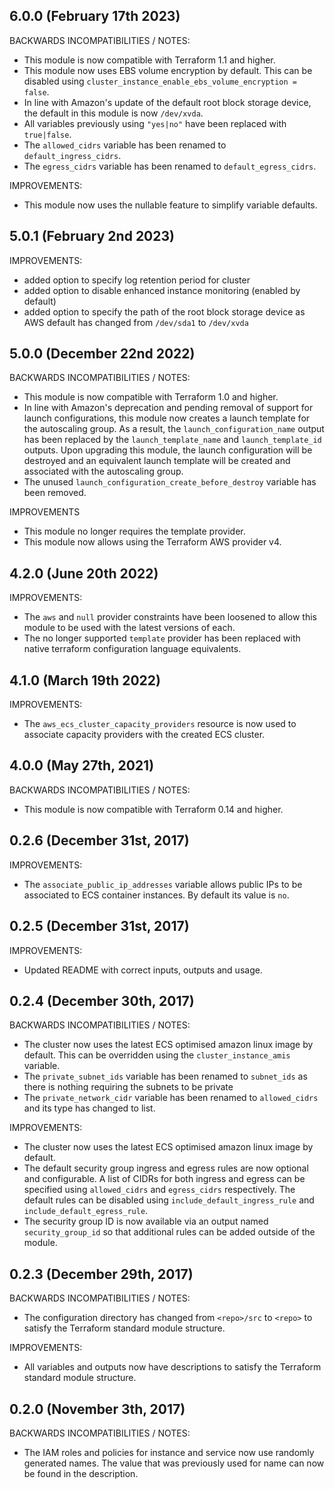 ## 6.0.0 (February 17th 2023)

BACKWARDS INCOMPATIBILITIES / NOTES:

* This module is now compatible with Terraform 1.1 and higher.
* This module now uses EBS volume encryption by default. This can be disabled
  using `cluster_instance_enable_ebs_volume_encryption = false`.
* In line with Amazon's update of the default root block storage device, the 
  default in this module is now `/dev/xvda`.
* All variables previously using `"yes|no"` have been replaced with
  `true|false`.
* The `allowed_cidrs` variable has been renamed to `default_ingress_cidrs`.
* The `egress_cidrs` variable has been renamed to `default_egress_cidrs`.

IMPROVEMENTS:

* This module now uses the nullable feature to simplify variable defaults.

## 5.0.1 (February 2nd 2023)

IMPROVEMENTS:

* added option to specify log retention period for cluster
* added option to disable enhanced instance monitoring (enabled by default)
* added option to specify the path of the root block storage device as AWS
  default has changed from `/dev/sda1` to `/dev/xvda`

## 5.0.0 (December 22nd 2022)

BACKWARDS INCOMPATIBILITIES / NOTES:

* This module is now compatible with Terraform 1.0 and higher.
* In line with Amazon's deprecation and pending removal of support for launch
  configurations, this module now creates a launch template for the autoscaling
  group. As a result, the `launch_configuration_name` output has been replaced
  by the `launch_template_name` and `launch_template_id` outputs. Upon upgrading
  this module, the launch configuration will be destroyed and an equivalent
  launch template will be created and associated with the autoscaling group.
* The unused `launch_configuration_create_before_destroy` variable has been
  removed.

IMPROVEMENTS

* This module no longer requires the template provider.
* This module now allows using the Terraform AWS provider v4.

## 4.2.0 (June 20th 2022)

IMPROVEMENTS:

* The `aws` and `null` provider constraints have been loosened to allow this
  module to be used with the latest versions of each.
* The no longer supported `template` provider has been replaced with native
  terraform configuration language equivalents.

## 4.1.0 (March 19th 2022)

IMPROVEMENTS:

* The `aws_ecs_cluster_capacity_providers` resource is now used to associate
  capacity providers with the created ECS cluster.

## 4.0.0 (May 27th, 2021)

BACKWARDS INCOMPATIBILITIES / NOTES:

* This module is now compatible with Terraform 0.14 and higher.

## 0.2.6 (December 31st, 2017)

IMPROVEMENTS:

* The `associate_public_ip_addresses` variable allows public IPs to be
  associated to ECS container instances. By default its value is `no`.

## 0.2.5 (December 31st, 2017)

IMPROVEMENTS:

* Updated README with correct inputs, outputs and usage.

## 0.2.4 (December 30th, 2017)

BACKWARDS INCOMPATIBILITIES / NOTES:

* The cluster now uses the latest ECS optimised amazon linux image by default.
  This can be overridden using the `cluster_instance_amis` variable.
* The `private_subnet_ids` variable has been renamed to `subnet_ids` as there
  is nothing requiring the subnets to be private
* The `private_network_cidr` variable has been renamed to `allowed_cidrs` and
  its type has changed to list.

IMPROVEMENTS:

* The cluster now uses the latest ECS optimised amazon linux image by default.
* The default security group ingress and egress rules are now optional and
  configurable. A list of CIDRs for both ingress and egress can be specified
  using `allowed_cidrs` and `egress_cidrs` respectively. The default rules
  can be disabled using `include_default_ingress_rule` and
  `include_default_egress_rule`.
* The security group ID is now available via an output named
  `security_group_id` so that additional rules can be added outside of the
  module.

## 0.2.3 (December 29th, 2017)

BACKWARDS INCOMPATIBILITIES / NOTES:

* The configuration directory has changed from `<repo>/src` to `<repo>` to
  satisfy the Terraform standard module structure.

IMPROVEMENTS:

* All variables and outputs now have descriptions to satisfy the Terraform
  standard module structure.

## 0.2.0 (November 3th, 2017)

BACKWARDS INCOMPATIBILITIES / NOTES:

* The IAM roles and policies for instance and service now use randomly
  generated names. The value that was previously used for name can now be found
  in the description.
